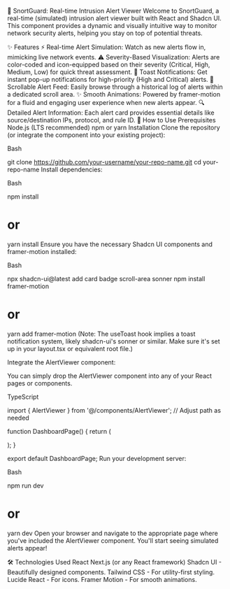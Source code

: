 🚨 SnortGuard: Real-time Intrusion Alert Viewer
Welcome to SnortGuard, a real-time (simulated) intrusion alert viewer built with React and Shadcn UI. This component provides a dynamic and visually intuitive way to monitor network security alerts, helping you stay on top of potential threats.

✨ Features
⚡ Real-time Alert Simulation: Watch as new alerts flow in, mimicking live network events.
⚠️ Severity-Based Visualization: Alerts are color-coded and icon-equipped based on their severity (Critical, High, Medium, Low) for quick threat assessment.
🔔 Toast Notifications: Get instant pop-up notifications for high-priority (High and Critical) alerts.
📜 Scrollable Alert Feed: Easily browse through a historical log of alerts within a dedicated scroll area.
✨ Smooth Animations: Powered by framer-motion for a fluid and engaging user experience when new alerts appear.
🔍 Detailed Alert Information: Each alert card provides essential details like source/destination IPs, protocol, and rule ID.
🚀 How to Use
Prerequisites
Node.js (LTS recommended)
npm or yarn
Installation
Clone the repository (or integrate the component into your existing project):

Bash

git clone https://github.com/your-username/your-repo-name.git
cd your-repo-name
Install dependencies:

Bash

npm install
# or
yarn install
Ensure you have the necessary Shadcn UI components and framer-motion installed:

Bash

npx shadcn-ui@latest add card badge scroll-area sonner
npm install framer-motion
# or
yarn add framer-motion
(Note: The useToast hook implies a toast notification system, likely shadcn-ui's sonner or similar. Make sure it's set up in your layout.tsx or equivalent root file.)

Integrate the AlertViewer component:

You can simply drop the AlertViewer component into any of your React pages or components.

TypeScript

import { AlertViewer } from '@/components/AlertViewer'; // Adjust path as needed

function DashboardPage() {
  return (
    <div className="container mx-auto py-8">
      <AlertViewer />
    </div>
  );
}

export default DashboardPage;
Run your development server:

Bash

npm run dev
# or
yarn dev
Open your browser and navigate to the appropriate page where you've included the AlertViewer component. You'll start seeing simulated alerts appear!

🛠️ Technologies Used
React
Next.js (or any React framework)
Shadcn UI - Beautifully designed components.
Tailwind CSS - For utility-first styling.
Lucide React - For icons.
Framer Motion - For smooth animations.
